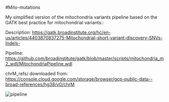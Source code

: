 #Mito-mutations

My simplified version of the mitochondria variants pipeline based on the GATK best practice for mitochondrial variants:: 


Description:
https://gatk.broadinstitute.org/hc/en-us/articles/4403870837275-Mitochondrial-short-variant-discovery-SNVs-Indels-


Pipeline:
https://github.com/broadinstitute/gatk/blob/master/scripts/mitochondria_m2_wdl/MitochondriaPipeline.wdl


chrM_refs/ downloaded from:  
https://console.cloud.google.com/storage/browser/gcp-public-data--broad-references/hg38/v0/chrM


![pipeline](https://github.com/heathergrant/mito-mutations/assets/29428317/803fa331-2049-46da-9f06-140cb8e12f2f)
